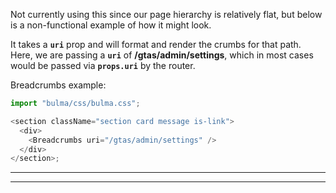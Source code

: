 Not currently using this since our page hierarchy is relatively flat, but
below is a non-functional example of how it might look.

It takes a **`uri`** prop and will format and render the crumbs for that path. Here, we are passing a **`uri`** of **/gtas/admin/settings**, which in most cases would be passed via **`props.uri`** by the router.

Breadcrumbs example:

```js
import "bulma/css/bulma.css";

<section className="section card message is-link">
  <div>
    <Breadcrumbs uri="/gtas/admin/settings" />
  </div>
</section>;
```

---

---
